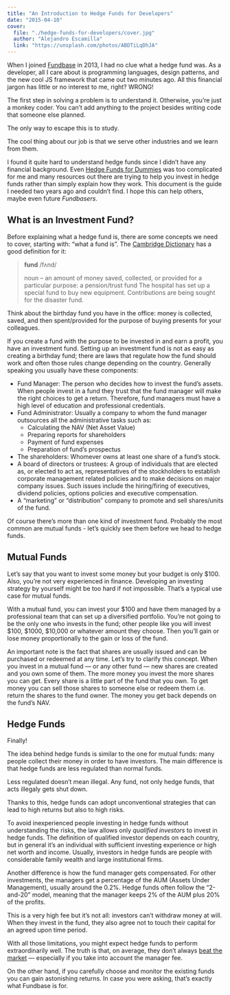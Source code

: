 ```yaml
---
title: "An Introduction to Hedge Funds for Developers"
date: "2015-04-10"
cover:
  file: "./hedge-funds-for-developers/cover.jpg"
  author: "Alejandro Escamilla"
  link: "https://unsplash.com/photos/ABDTiLqDhJA"
---
```


When I joined [Fundbase](https://www.fundbase.com/) in 2013, I had no clue what
a hedge fund was. As a developer, all I care about is programming languages,
design patterns, and the new cool JS framework that came out two minutes ago.
All this financial jargon has little or no interest to me, right? WRONG!

The first step in solving a problem is to understand it. Otherwise, you’re just
a monkey coder. You can’t add anything to the project besides writing code that
someone else planned.

The only way to escape this is to study.

<div class="highlight">
The cool thing about our job is that we serve other industries and we learn from them.
</div>

I found it quite hard to understand hedge funds since I didn’t have any
financial background. Even
[Hedge Funds for Dummies](http://eu.wiley.com/WileyCDA/WileyTitle/productCd-0470049278.html)
was too complicated for me and many resources out there are trying to help you
invest in hedge funds rather than simply explain how they work. This document is
the guide I needed two years ago and couldn’t find. I hope this can help others,
maybe even future _Fundbasers_.

## What is an Investment Fund?

Before explaining what a hedge fund is, there are some concepts we need to
cover, starting with: “what a fund is”. The
[Cambridge Dictionary](https://dictionary.cambridge.org/) has a good definition
for it:

> **fund** /fʌnd/
>
> noun – an amount of money saved, collected, or provided for a particular
> purpose: a pension/trust fund The hospital has set up a special fund to buy
> new equipment. Contributions are being sought for the disaster fund.

Think about the birthday fund you have in the office: money is collected, saved,
and then spent/provided for the purpose of buying presents for your colleagues.

If you create a fund with the purpose to be invested in and earn a profit, you
have an investment fund. Setting up an investment fund is not as easy as
creating a birthday fund; there are laws that regulate how the fund should work
and often those rules change depending on the country. Generally speaking you
usually have these components:

- Fund Manager: The person who decides how to invest the fund’s assets. When
  people invest in a fund they trust that the fund manager will make the right
  choices to get a return. Therefore, fund managers must have a high level of
  education and professional credentials.
- Fund Administrator: Usually a company to whom the fund manager outsources all
  the administrative tasks such as:
  - Calculating the NAV (Net Asset Value)
  - Preparing reports for shareholders
  - Payment of fund expenses
  - Preparation of fund’s prospectus
- The shareholders: Whomever owns at least one share of a fund’s stock.
- A board of directors or trustees: A group of individuals that are elected as,
  or elected to act as, representatives of the stockholders to establish
  corporate management related policies and to make decisions on major company
  issues. Such issues include the hiring/firing of executives, dividend
  policies, options policies and executive compensation.
- A “marketing” or “distribution” company to promote and sell shares/units of
  the fund.

Of course there’s more than one kind of investment fund. Probably the most
common are mutual funds - let’s quickly see them before we head to hedge funds.

## Mutual Funds

Let’s say that you want to invest some money but your budget is only \$100.
Also, you’re not very experienced in finance. Developing an investing strategy
by yourself might be too hard if not impossible. That’s a typical use case for
mutual funds.

With a mutual fund, you can invest your
$100 and have them managed by a professional team that can set up a diversified portfolio. You’re not going to be the only one who invests in the fund; other people like you will invest $100,
$1000, $10,000 or whatever amount they choose. Then you’ll gain or lose money
proportionally to the gain or loss of the fund.

An important note is the fact that shares are usually issued and can be
purchased or redeemed at any time. Let’s try to clarify this concept. When you
invest in a mutual fund — or any other fund — new shares are created and you own
some of them. The more money you invest the more shares you can get. Every share
is a little part of the fund that you own. To get money you can sell those
shares to someone else or redeem them i.e. return the shares to the fund owner.
The money you get back depends on the fund’s NAV.

## Hedge Funds

Finally!

The idea behind hedge funds is similar to the one for mutual funds: many people
collect their money in order to have investors. The main difference is that
hedge funds are less regulated than normal funds.

<div class="highlight">
Less regulated doesn’t mean illegal. Any fund, not only hedge funds, that acts illegaly gets shut down.
</div>

Thanks to this, hedge funds can adopt unconventional strategies that can lead to
high returns but also to high risks.

To avoid inexperienced people investing in hedge funds without understanding the
risks, the law allows only _qualified investors_ to invest in hedge funds. The
definition of qualified investor depends on each country, but in general it’s an
individual with sufficient investing experience or high net worth and income.
Usually, investors in hedge funds are people with considerable family wealth and
large institutional firms.

Another difference is how the fund manager gets compensated. For other
investments, the managers get a percentage of the AUM (Assets Under Management),
usually around the 0.2%. Hedge funds often follow the “2-and-20” model, meaning
that the manager keeps 2% of the AUM plus 20% of the profits.

This is a very high fee but it’s not all: investors can’t withdraw money at
will. When they invest in the fund, they also agree not to touch their capital
for an agreed upon time period.

With all those limitations, you might expect hedge funds to perform
extraordinarily well. The truth is that, on average, they don’t always
[beat the market](http://www.investopedia.com/ask/answers/03/100903.asp) —
especially if you take into account the manager fee.

On the other hand, if you carefully choose and monitor the existing funds you
can gain astonishing returns. In case you were asking, that’s exactly what
Fundbase is for.
